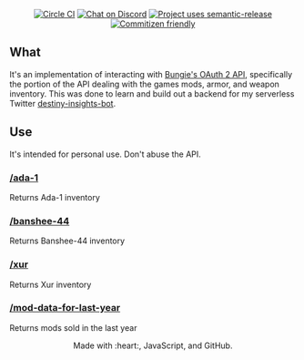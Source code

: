 <p align="center">
  <a href="https://circleci.com/gh/cujarrett/destiny-insights-backend/tree/main"><img alt="Circle CI" src="https://circleci.com/gh/cujarrett/destiny-insights-backend/tree/main.svg?style=svg"></a>
  <a href="https://discord.gg/jAA5U52"><img alt="Chat on Discord" src="https://img.shields.io/discord/460598989939802115?label=Discord"></a>
  <a href="https://github.com/semantic-release/semantic-release"><img alt="Project uses semantic-release" src="https://img.shields.io/badge/%20%20%F0%9F%93%A6%F0%9F%9A%80-semantic--release-e10079.svg"></a>
  <a href="http://commitizen.github.io/cz-cli/"><img alt="Commitizen friendly" src="https://img.shields.io/badge/commitizen-friendly-brightgreen.svg?"></a>
</p>

## What

It's an implementation of interacting with
[Bungie's OAuth 2 API](https://github.com/Bungie-net/api), specifically the
portion of the API dealing with the games mods, armor, and weapon inventory. This
was done to learn and build out a backend for my serverless Twitter
[destiny-insights-bot](https://github.com/cujarrett/destiny-insights-bot).

## Use

It's intended for personal use. Don't abuse the API.

### [/ada-1](https://api.destinyinsights.com/ada-1)

Returns Ada-1 inventory

### [/banshee-44](https://api.destinyinsights.com/banshee-44)

Returns Banshee-44 inventory

### [/xur](https://api.destinyinsights.com/xur)

Returns Xur inventory

### [/mod-data-for-last-year](https://api.destinyinsights.com/mod-data-for-last-year)

Returns mods sold in the last year

<p align="center">
  Made with :heart:, JavaScript, and GitHub.
</p>
